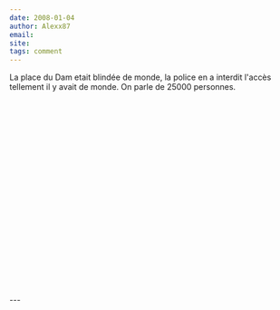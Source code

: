 ```yaml
---
date: 2008-01-04
author: Alexx87
email: 
site: 
tags: comment
---
```


<p>
La place du Dam etait blindée de monde, la police en a interdit l'accès tellement il y avait de monde. On parle de 25000 personnes.
<div><object width="420" height="331"><param name="movie" value="http://www.dailymotion.com/swf/x3xj5m"></param><param name="allowFullScreen" value="true"></param><param name="allowScriptAccess" value="always"></param><embed src="http://www.dailymotion.com/swf/x3xj5m" type="application/x-shockwave-flash" width="420" height="331" allowFullScreen="true" allowScriptAccess="always"></embed></object><!--br /><b><a href="http://www.dailymotion.com/video/x3xj5m_nouvel-an-amsterdam0001_parties">Nouvel an amsterdam_0001</a></b><br /><i>Uploaded by <a href="http://www.dailymotion.com/Alexx87">Alexx87</a></i--></div>
</p>
---